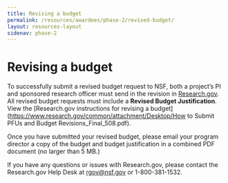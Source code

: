```yaml
---
title: Revising a budget
permalink: /resources/awardees/phase-2/revised-budget/
layout: resources-layout
sidenav: phase-2
---
```


# Revising a budget

To successfully submit a revised budget request to NSF, both a project’s PI and sponsored research officer must send in the revision in [Research.gov](https://www.research.gov/research-portal/appmanager/base/desktop?_nfpb=true&_pageLabel=research_home_page).  All revised budget requests must include a **Revised Budget Justification**. View the [Research.gov instructions for revising a budget](https://www.research.gov/common/attachment/Desktop/How to Submit PFUs and Budget Revisions_Final_508.pdf).

Once you have submitted your revised budget, please email your program director a copy of the budget and budget justification in a combined PDF document (no larger than 5 MB.) 

If you have any questions or issues with Research.gov, please contact the Research.gov Help Desk at [rgov@nsf.gov](mailto:rgov@nsf.gov) or 1-800-381-1532.

